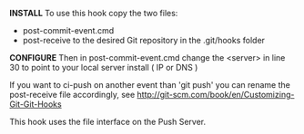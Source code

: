 <b>INSTALL</b>
To use this hook copy the two files:
- post-commit-event.cmd
- post-receive
to the desired Git repository in the .git/hooks folder

<b>CONFIGURE</b>
Then in post-commit-event.cmd change the &lt;server&gt; in line 30 to point to your local server install ( IP or DNS ) 

If you want to ci-push on another event than 'git push' you can rename the post-receive file accordingly, see http://git-scm.com/book/en/Customizing-Git-Git-Hooks 

This hook uses the file interface on the Push Server.

